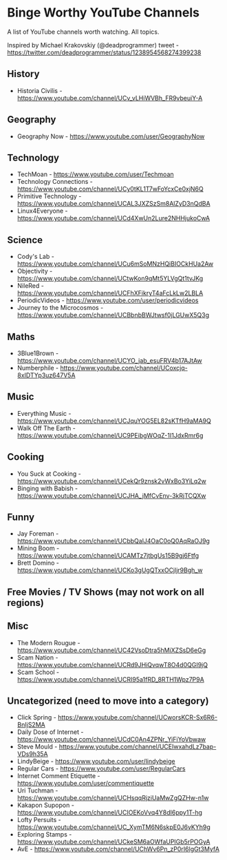 # Binge Worthy YouTube Channels

A list of YouTube channels worth watching. All topics.

Inspired by Michael Krakovskiy (@deadprogrammer) tweet - https://twitter.com/deadprogrammer/status/1238954568274399238 

## History
- Historia Civilis - https://www.youtube.com/channel/UCv_vLHiWVBh_FR9vbeuiY-A

## Geography
- Geography Now - https://www.youtube.com/user/GeographyNow

## Technology
- TechMoan - https://www.youtube.com/user/Techmoan
- Technology Connections - https://www.youtube.com/channel/UCy0tKL1T7wFoYcxCe0xjN6Q
- Primitive Technology - https://www.youtube.com/channel/UCAL3JXZSzSm8AlZyD3nQdBA
- Linux4Everyone - https://www.youtube.com/channel/UCd4XwUn2Lure2NHHjukoCwA

## Science
- Cody's Lab - https://www.youtube.com/channel/UCu6mSoMNzHQiBIOCkHUa2Aw
- Objectivity - https://www.youtube.com/channel/UCtwKon9qMt5YLVgQt1tvJKg
- NileRed - https://www.youtube.com/channel/UCFhXFikryT4aFcLkLw2LBLA
- PeriodicVideos - https://www.youtube.com/user/periodicvideos
- Journey to the Microcosmos - https://www.youtube.com/channel/UCBbnbBWJtwsf0jLGUwX5Q3g

## Maths
- 3Blue1Brown - https://www.youtube.com/channel/UCYO_jab_esuFRV4b17AJtAw
- Numberphile - https://www.youtube.com/channel/UCoxcjq-8xIDTYp3uz647V5A

## Music
- Everything Music - https://www.youtube.com/channel/UCJquYOG5EL82sKTfH9aMA9Q
- Walk Off The Earth - https://www.youtube.com/channel/UC9PEibgWOqZ-1I1JdxRmr6g

## Cooking
- You Suck at Cooking - https://www.youtube.com/channel/UCekQr9znsk2vWxBo3YiLq2w
- Binging with Babish - https://www.youtube.com/channel/UCJHA_jMfCvEnv-3kRjTCQXw

## Funny
- Jay Foreman - https://www.youtube.com/channel/UCbbQalJ4OaC0oQ0AqRaOJ9g
- Mining Boom - https://www.youtube.com/channel/UCAMTz7jtbgUs15B9gj6Ftfg
- Brett Domino - https://www.youtube.com/channel/UCKo3gUgQTxxOCjljr9Bgh_w

## Free Movies / TV Shows (may not work on all regions)

## Misc
- The Modern Rougue - https://www.youtube.com/channel/UC42VsoDtra5hMiXZSsD6eGg
- Scam Nation - https://www.youtube.com/channel/UCRd9JHiQvqwT8O4d0QGI9jQ
- Scam School - https://www.youtube.com/channel/UCRI95a1fRD_8RTH1Wpz7P9A

## Uncategorized (need to move into a category)
- Click Spring - https://www.youtube.com/channel/UCworsKCR-Sx6R6-BnIjS2MA
- Daily Dose of Internet - https://www.youtube.com/channel/UCdC0An4ZPNr_YiFiYoVbwaw
- Steve Mould - https://www.youtube.com/channel/UCEIwxahdLz7bap-VDs9h35A
- LindyBeige - https://www.youtube.com/user/lindybeige
- Regular Cars - https://www.youtube.com/user/RegularCars
- Internet Comment Etiquette - https://www.youtube.com/user/commentiquette
- Uri Tuchman - https://www.youtube.com/channel/UCHsqqRjziUaMwZgQZHw-n1w
- Kakapon Supopon - https://www.youtube.com/channel/UCIOEKoVvq4Y8dI6ppy1T-hg
- Lofty Persuits - https://www.youtube.com/channel/UC_XymTM6N6skpE0J6vKYh9g
- Exploring Stamps - https://www.youtube.com/channel/UCkeSM6aOWfaUPIGb5rPOGyA
- AvE - https://www.youtube.com/channel/UChWv6Pn_zP0rI6lgGt3MyfA

